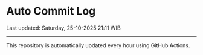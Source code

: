 # Auto Commit Log

Last updated: Saturday, 25-10-2025 21:11 WIB

---

This repository is automatically updated every hour using GitHub Actions.
